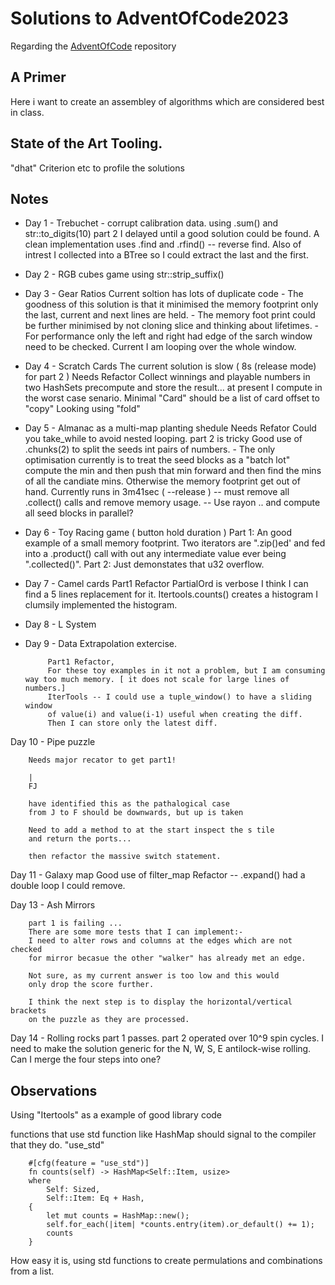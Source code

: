 # Solutions to AdventOfCode2023

Regarding the [AdventOfCode](https://adventofcode.com/) repository

## A Primer

Here i want to create an assembley of algorithms which are considered best in class.

##  State of the Art Tooling.

"dhat" Criterion etc to profile the solutions

## Notes

- Day  1 - Trebuchet - corrupt calibration data.
          using .sum() and str::to_digits(10)
           part 2
           I delayed until a good solution could be found.
           A clean implementation uses .find and .rfind() -- reverse find.
           Also of intrest I collected into a BTree so I could extract the
           last and the first.

- Day  2 - RGB cubes game
            using str::strip_suffix()

- Day  3 - Gear Ratios
            Current soltion has lots of duplicate code
            - The goodness of this solution is that it minimised the memory footprint
              only the last, current and next lines are held.
            - The memory foot print could be further minimised by not cloning slice and
              thinking about lifetimes.
            - For performance only the left and right had edge of the sarch window need to
              be checked. Current I am looping over the whole window.

- Day  4 - Scratch Cards
          The current solution is slow ( 8s (release mode) for part 2 )
           Needs Refactor
                Collect winnings and playable numbers in two HashSets
                precompute and store the result... at present I compute in the worst case senario.
                Minimal "Card" should be a list of card offset to "copy"
                Looking using "fold"

- Day  5 - Almanac as a multi-map planting shedule
              Needs Refator
              Could you take_while to avoid nested looping.
              part 2 is tricky
              Good use of .chunks(2) to split the seeds int pairs of numbers.
              - The only optimisation currently is to treat the seed blocks
              as a "batch lot" compute the min and then push that min forward and then find
              the mins of all the candiate mins. Otherwise the memory footprint get out of hand.
              Currently runs in 3m41sec ( --release )
               -- must remove all .collect() calls and remove memory usage.
               -- Use rayon .. and compute all seed blocks in parallel?

- Day  6 - Toy Racing game ( button hold duration )
            Part 1: An good example of a small memory footprint.
            Two iterators are ".zip()ed' and fed into a .product() call with out any
            intermediate value ever being ".collected()".
            Part 2: Just demonstates that u32 overflow.

- Day  7 - Camel cards
          Part1 Refactor PartialOrd is verbose
           I think I can find a 5 lines replacement for it.
           Itertools.counts() creates a histogram I clumsily implemented
           the histogram.

- Day  8 - L System

- Day  9 - Data Extrapolation extercise.

           Part1 Refactor,
           For these toy examples in it not a problem, but I am consuming way too much memory. [ it does not scale for large lines of numbers.]
           IterTools -- I could use a tuple_window() to have a sliding window
           of value(i) and value(i-1) useful when creating the diff.
           Then I can store only the latest diff.

Day 10 - Pipe puzzle

        Needs major recator to get part1!

        |
        FJ

        have identified this as the pathalogical case
        from J to F should be downwards, but up is taken

        Need to add a method to at the start inspect the s tile
        and return the ports...

        then refactor the massive switch statement.

Day 11 - Galaxy map
        Good use of filter_map
         Refactor -- .expand() had a double loop I could remove.

Day 13 - Ash Mirrors

        part 1 is failing ...
        There are some more tests that I can implement:-
        I need to alter rows and columns at the edges which are not checked
        for mirror becasue the other "walker" has already met an edge.

        Not sure, as my current answer is too low and this would
        only drop the score further.

        I think the next step is to display the horizontal/vertical brackets
        on the puzzle as they are processed.

Day 14 - Rolling rocks
      part 1 passes.
      part 2 operated over 10^9 spin cycles.
      I need to make the solution generic for the N, W, S, E
      antilock-wise rolling.
      Can I merge the four steps into one?

## Observations

Using "Itertools" as a example of good library code

functions that use std function like HashMap should signal to the compiler that they do. "use_std"

```rustlang
    #[cfg(feature = "use_std")]
    fn counts(self) -> HashMap<Self::Item, usize>
    where
        Self: Sized,
        Self::Item: Eq + Hash,
    {
        let mut counts = HashMap::new();
        self.for_each(|item| *counts.entry(item).or_default() += 1);
        counts
    }
```

How easy it is, using std functions to create permulations and combinations from a list.
